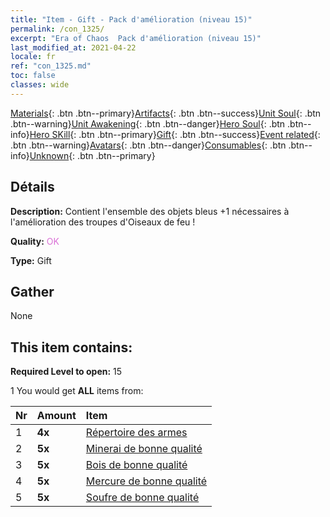 ```yaml
---
title: "Item - Gift - Pack d'amélioration (niveau 15)"
permalink: /con_1325/
excerpt: "Era of Chaos  Pack d'amélioration (niveau 15)"
last_modified_at: 2021-04-22
locale: fr
ref: "con_1325.md"
toc: false
classes: wide
---
```

 [Materials](/ItemsFR/){: .btn .btn--primary}[Artifacts](/ItemsFR/Artifacts/){: .btn .btn--success}[Unit Soul](/ItemsFR/UnitSoul/){: .btn .btn--warning}[Unit Awakening](/ItemsFR/UnitAwakening/){: .btn .btn--danger}[Hero Soul](/ItemsFR/HeroSoul/){: .btn .btn--info}[Hero SKill](/ItemsFR/HeroSkill/){: .btn .btn--primary}[Gift](/ItemsFR/Gift/){: .btn .btn--success}[Event related](/ItemsFR/Events/){: .btn .btn--warning}[Avatars](/ItemsFR/Avatars/){: .btn .btn--danger}[Consumables](/ItemsFR/Consumables/){: .btn .btn--info}[Unknown](/ItemsFR/Unknown/){: .btn .btn--primary}

## Détails
 **Description:** Contient l'ensemble des objets bleus +1 nécessaires à l'amélioration des troupes d'Oiseaux de feu !

 **Quality:** <span style="color: #DA70D6">OK</span>

 **Type:** Gift

## Gather

  None

## This item contains:

 **Required Level to open:** 15

 1 You would get **ALL** items  from:

  | Nr | Amount |     Item    |
  |:---|:-------|:------------|
  | 1 |  **4x** | [Répertoire des armes](/fr/Items/mat_18/) |  | 
  | 2 |  **5x** | [Minerai de bonne qualité](/fr/Items/mat_12/) |  | 
  | 3 |  **5x** | [Bois de bonne qualité](/fr/Items/mat_13/) |  | 
  | 4 |  **5x** | [Mercure de bonne qualité](/fr/Items/mat_14/) |  | 
  | 5 |  **5x** | [Soufre de bonne qualité](/fr/Items/mat_15/) |  | 
